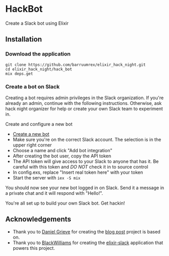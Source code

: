 # HackBot

Create a Slack bot using Elixir

## Installation

### Download the application
```
git clone https://github.com/barruumrex/elixir_hack_night.git
cd elixir_hack_night/hack_bot
mix deps.get
```

### Create a bot on Slack

Creating a bot requires admin privileges in the Slack organization. If you're already an admin, continue with the following instructions. Otherwise, ask hack night organizer for help or create your own Slack team to experiment in.

Create and configure a new bot

*  [Create a new bot](https://my.slack.com/services/new/bot)
*  Make sure you're on the correct Slack account. The selection is in the upper right corner
*  Choose a name and click "Add bot integration"
*  After creating the bot user, copy the API token 
  *  The API token will give access to your Slack to anyone that has it. Be careful with this token and *DO NOT* check it in to source control
*  In config.exs, replace "Insert real token here" with your token
*  Start the server with `iex -S mix`

You should now see your new bot logged in on Slack. Send it a message in a private chat and it will respond with "Hello!". 

You're all set up to build your own Slack bot. Get hackin!

## Acknowledgements

*  Thank you to [Daniel Grieve](https://twitter.com/cazzrin) for creating the [blog post](http://cazrin.net/blog/2016/building-a-slack-bot-using-elixir/) project is based on. 
*  Thank you to [BlackWilliams](https://github.com/BlakeWilliams) for creating the [elixir-slack](https://github.com/BlakeWilliams/Elixir-Slack/) application that powers this project.
